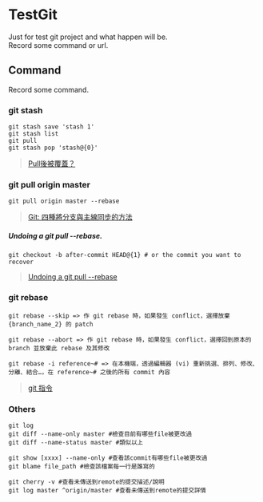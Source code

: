 # TestGit
Just for test git project and what happen will be.  
Record some command or url.  

## Command
Record some command.  

### git stash

```Shell Session
git stash save 'stash 1'
git stash list
git pull
git stash pop 'stash@{0}'
```
>[Pull後被覆蓋？](https://ithelp.ithome.com.tw/articles/10188789)

### git pull origin master

`git pull origin master --rebase`
>[Git: 四種將分支與主線同步的方法](https://cythilya.github.io/2018/06/19/git-merge-branch-into-master/)

##### Undoing a git pull --rebase.
`git checkout -b after-commit HEAD@{1} # or the commit you want to recover`
>[Undoing a git pull --rebase](https://stackoverflow.com/questions/2213235/undoing-a-git-pull-rebase)

### git rebase
```
git rebase --skip => 作 git rebase 時，如果發生 conflict，選擇放棄 {branch_name_2} 的 patch 

git rebase --abort => 作 git rebase 時，如果發生 conflict，選擇回到原本的 branch 並放棄此 rebase 及其修改 

git rebase -i reference~# => 在本機端，透過編輯器 (vi) 重新挑選、排列、修改、分離、結合…，在 reference~# 之後的所有 commit 內容 
```
>[git 指令 ](http://silverwind1982.pixnet.net/blog/post/286048390-git-%E6%8C%87%E4%BB%A4)

### Others

```
git log 
git diff --name-only master #檢查目前有哪些file被更改過
git diff --name-status master #類似以上

git show [xxxx] --name-only #查看該commit有哪些file被更改過
git blame file_path #檢查該檔案每一行是誰寫的

git cherry -v #查看未傳送到remote的提交描述/說明
git log master ^origin/master #查看未傳送到remote的提交詳情
```
